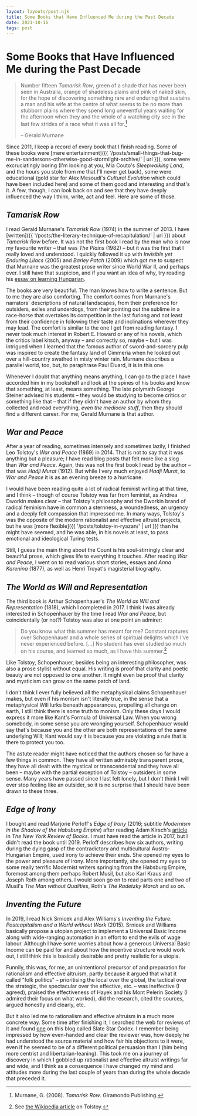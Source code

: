 ```yaml
---
layout: layouts/post.njk
title: Some Books that Have Influenced Me during the Past Decade
date: 2021-10-16
tags: post
---
```


# Some Books that Have Influenced Me during the Past Decade

> Number fifteen _Tamarisk Row_, green of a shade that has never been seen in Australia, orange of shadeless plains and pink of naked skin, for the hope of discovering something rare and enduring that sustains a man and his wife at the centre of what seems to be no more than stubborn plains where they spend long uneventful years waiting for the afternoon when they and the whole of a watching city see in the last few strides of a race what it was all for.[^1]
>
> – Gerald Murnane

Since 2011, I keep a record of every book that I finish reading. Some of these books were [mere entertainment]({{ '/posts/small-things-that-bug-me-in-sandersons-otherwise-good-stormlight-archive/' | url }}), some were excruciatingly boring (I'm looking at you, Mia Couto's _Sleepwalking Land_, and the hours you stole from me that I'll never get back), some were educational (gold star for Alex Mesoudi's _Cultural Evolution_ which could have been included here) and some of them good and interesting and that's it. A few, though, I can look back on and see that they have deeply influenced the way I think, write, act and feel. Here are some of those.

## _Tamarisk Row_

I read Gerald Murnane's _Tamarisk Row_ (1974) in the summer of 2013. I have [written]({{ '/posts/the-literary-technique-of-recapitulation/' | url }}) about _Tamarisk Row_ before. It was not the first book I read by the man who is now my favourite writer – that was _The Plains_ (1982) – but it was the first that I really loved and understood. I quickly followed it up with _Invisible yet Enduring Lilacs_ (2005) and _Barley Patch_ (2009) which got me to suspect that Murnane was the greatest prose writer since World War II, and perhaps ever. I still have that suspicion, and if you want an idea of why, try reading his [essay on learning Hungarian](https://web.archive.org/web/20200127183748/http://www.hungarianreview.com/print/the_angel_s_son_why_i_learned_hungarian_late_in_life).

The books are very beautiful. The man knows how to write a sentence. But to me they are also comforting. The comfort comes from Murnane's narrators' descriptions of natural landscapes, from their preference for outsiders, exiles and underdogs, from their pointing out the sublime in a race-horse that overtakes its competition in the last furlong and not least from their confidence in following their taste and inclinations wherever they may lead. The comfort is similar to the one I get from reading fantasy. I never took much interest in Robert E. Howard or any of his novels, which the critics label kitsch, anyway – and correctly so, maybe – but I was intrigued when I learned that the famous author of sword-and-sorcery pulp was inspired to create the fantasy land of Cimmeria when he looked out over a hill-country swathed in misty winter rain. Murnane describes a parallel world, too, but, to paraphrase Paul Éluard, it is in this one.

Whenever I doubt that anything means anything, I can go to the place I have accorded him in my bookshelf and look at the spines of his books and know that something, at least, means something. The late polymath George Steiner advised his students – they would be studying to become critics or something like that – that if they didn't have an author by whom they collected and read everything, _even the mediocre stuff_, then they should find a different career. For me, Gerald Murnane is that author.

## _War and Peace_

After a year of reading, sometimes intensely and sometimes lazily, I finished Leo Tolstoy's _War and Peace_ (1869) in 2014. That is not to say that it was anything but a pleasure; I have read blog posts that felt more like a slog than _War and Peace_. Again, this was not the first book I read by the author – that was _Hadji Murat_ (1912). But while I very much enjoyed _Hadji Murat_, to _War and Peace_ it is as an evening breeze to a hurricane.

I would have been reading quite a lot of radical feminist writing at that time, and I think – though of course Tolstoy was far from feminist, as Andrea Dworkin makes clear – that Tolstoy's philosophy and the Dworkin brand of radical feminism have in common a sternness, a woundedness, an urgency and a deeply felt compassion that impressed me. In many ways, Tolstoy's was the opposite of the modern rationalist and effective altruist projects, but he was [more flexible]({{ '/posts/tolstoy-in-ryazan/' | url }}) than he might have seemed, and he was able, in his novels at least, to pass emotional and ideological Turing tests.

Still, I guess the main thing about the Count is his soul-stirringly clear and beautiful prose, which gives life to everything it touches. After reading _War and Peace_, I went on to read various short stories, essays and _Anna Karenina_ (1877), as well as Henri Troyat's magisterial biography.

## _The World as Will and Representation_

The third book is Arthur Schopenhauer's _The World as Will and Representation_ (1818), which I completed in 2017. I think I was already interested in Schopenhauer by the time I read _War and Peace_, but coincidentally (or not?) Tolstoy was also at one point an admirer:

> Do you know what this summer has meant for me? Constant raptures over Schopenhauer and a whole series of spiritual delights which I've never experienced before. [...] No student has ever studied so much on his course, and learned so much, as I have this summer.[^2]

Like Tolstoy, Schopenhauer, besides being an interesting philosopher, was also a prose stylist without equal. His writing is proof that clarity and poetic beauty are not opposed to one another. It might even be proof that clarity and mysticism can grow on the same patch of land.

I don't think I ever fully believed all the metaphysical claims Schopenhauer makes, but even if his monism isn't literally true, in the sense that a metaphysical Will lurks beneath appearances, propelling all change on earth, I still think there is some truth to monism. Only these days I would express it more like Kant's Formula of Universal Law. When you wrong somebody, in some sense you are wronging yourself. Schopenhauer would say that's because you and the other are both representations of the same underlying Will; Kant would say it is because you are violating a rule that is there to protect you too.

The astute reader might have noticed that the authors chosen so far have a few things in common. They have all written admirably transparent prose, they have all dealt with the mystical or transcendental and they have all been – maybe with the partial exception of Tolstoy – outsiders in some sense. Many years have passed since I last felt lonely, but I don't think I will ever stop feeling like an outsider, so it is no surprise that I should have been drawn to these three.

## _Edge of Irony_

I bought and read Marjorie Perloff's _Edge of Irony_ (2016; subtitle _Modernism in the Shadow of the Habsburg Empire_) after reading Adam Kirsch's [article](https://archive.is/20170912105257/http://www.nybooks.com/articles/2017/06/22/marjorie-perloff-ironists-vanished-empire/) in _The New York Review of Books_. I must have read the article in 2017, but I didn't read the book until 2019. Perloff describes how six authors, writing during the dying gasp of the contradictory and multicultural Austro-Hungarian Empire, used irony to achieve their ends. She opened my eyes to the power and pleasure of irony. More importantly, she opened my eyes to some really terrific Modernist writers springing from the Habsburg Empire, foremost among them perhaps Robert Musil, but also Karl Kraus and Joseph Roth among others. I would soon go on to read parts one and two of Musil's _The Man without Qualities_, Roth's _The Radetzky March_ and so on.

## _Inventing the Future_

In 2019, I read Nick Srnicek and Alex Williams's _Inventing the Future: Postcapitalism and a World without Work_ (2015). Srnicek and Williams basically propose a utopian project to implement a Universal Basic Income along with wide-ranging automation in an effort to end the evils of wage labour. Although I have some worries about how a generous Universal Basic Income can be paid for and about how the incentive structure would work out, I still think this is basically desirable and pretty realistic for a utopia.

Funnily, this was, for me, an unintentional precursor of and preparation for rationalism and effective altruism, partly because it argued that what it called "folk politics" – prioritising the local over the global, the tactical over the strategic, the spectacular over the effective, etc. – was ineffective (I agreed), praised the effectiveness of Hayek and his Mont Pelerin Society (I admired their focus on what worked), did the research, cited the sources, argued honestly and clearly, etc.

But it also led me to rationalism and effective altruism in a much more concrete way. Some time after finishing it, I searched the web for reviews of it and found [one](https://slatestarcodex.com/2019/03/18/book-review-inventing-the-future/) on this blog called Slate Star Codex. I remember being impressed by how even-handed and clear the reviewer was, how deeply he had understood the source material and how fair his objections to it were, even if he seemed to be of a different political persuasion than I (him being more centrist and libertarian-leaning). This took me on a journey of discovery in which I gobbled up rationalist and effective altruist writings far and wide, and I think as a consequence I have changed my mind and attitudes more during the last couple of years than during the whole decade that preceded it.

[^1]: Murnane, G. (2008). _Tamarisk Row_. Giramondo Publishing.
[^2]: See [the Wikipedia article](https://en.wikipedia.org/wiki/Leo_Tolstoy#Religious_and_political_beliefs) on Tolstoy.
